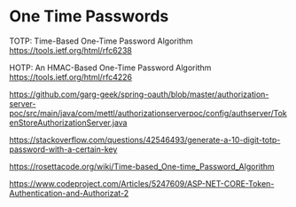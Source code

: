 # One Time Passwords

TOTP: Time-Based One-Time Password Algorithm
https://tools.ietf.org/html/rfc6238

HOTP: An HMAC-Based One-Time Password Algorithm
https://tools.ietf.org/html/rfc4226

https://github.com/garg-geek/spring-oauth/blob/master/authorization-server-poc/src/main/java/com/mettl/authorizationserverpoc/config/authserver/TokenStoreAuthorizationServer.java

https://stackoverflow.com/questions/42546493/generate-a-10-digit-totp-password-with-a-certain-key

https://rosettacode.org/wiki/Time-based_One-time_Password_Algorithm

https://www.codeproject.com/Articles/5247609/ASP-NET-CORE-Token-Authentication-and-Authorizat-2

